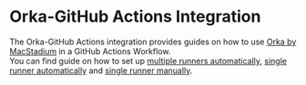 # Orka-GitHub Actions Integration

The Orka-GitHub Actions integration provides guides on how to use [Orka by MacStadium][orka] in a GitHub Actions Workflow.  
You can find guide on how to set up [multiple runners automatically](multiple-self-hosted-runners.md), [single runner automatically](single-self-hosted-runner.md) and [single runner manually](self-hosted-runner-manually.md).

[orka]: https://www.macstadium.com/orka
